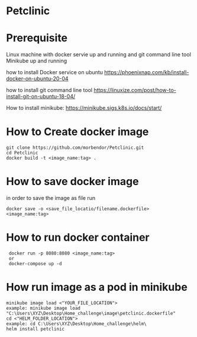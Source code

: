 # Petclinic

# Prerequisite 
Linux machine with docker servie up and running and git command line tool 
Minikube up and running  

 how to install Docker service on ubuntu
https://phoenixnap.com/kb/install-docker-on-ubuntu-20-04

 how to install git command line tool 
https://linuxize.com/post/how-to-install-git-on-ubuntu-18-04/



 How to install minikube:
https://minikube.sigs.k8s.io/docs/start/


# How to Create docker image 
 ```
 git clone https://github.com/morbendor/Petclinic.git
 cd Petclinic 
 docker build -t <image_name:tag> .
 ```
 # How to save docker image 
 in order to save the image as file run 
 ```
 docker save -o <save_file_locatio/filename.dockerfile> <image_name:tag>
 ```
 # How to run docker container  
```
 docker run -p 8080:8080 <image_name:tag>
 or 
 docker-compose up -d 
```

# How run image as a pod in minikube
```
minikube image load <"YOUR_FILE_LOCATION">
example: minikube image load "C:\Users\XYZ\Desktop\Home_challenge\image\petclinic.dockerfile"
cd <"HELM_FOLDER_LOCATION">
example: cd C:\Users\XYZ\Desktop\Home_challenge\helm\
helm install petclinic
```


